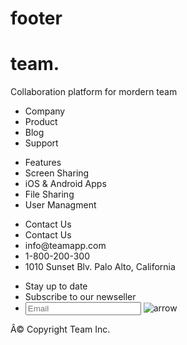 # footer
<html lang="en">
<head>
    <meta charset="UTF-8">
    <meta name="viewport" content="width=device-width, initial-scale=1.0">
    <link href="https://fonts.googleapis.com/css2?family=Lexend+Deca:wght@400;600;700&display=swap" rel="stylesheet">
<script src="https://cdn.tailwindcss.com"></script>
<script>
    tailwind.config = {
      theme: {
        fontFamily: {
          lexend: ["Lexend Deca", "sans-serif"],
        },
        extend: {
          spacing: {
            30: "30px",
            60: "60px",
            100: "100px",
            140: "140px",
          },
          backgroundImage: {
            hero: "url('images/hero.png')",
          },
          colors: {
            primary: "#30b0ae",
            secondary: "#5468E7",
            inputBorder: "#D1ECFD",
          },
        },
      },
    };
  </script>
    <title>Document</title>
</head>
<body>
    <footer
      class="bg-primary flex flex-col gap-[56px] md:gap-12 xl:px-140 px-6 sm:px-[40px] text-white pt-12 md:pt-[72px] xl:pt-24 pb-10"
    >
      <div class="w-fit grid sm:grid-cols-3 xl:grid-cols-5 gap-6">
        <div class="w-[170px] sm:col-span-3 xl:col-span-1">
          <h1 class="font-semibold text-white text-5xl">
            team<span class="text-secondary">.</span>
          </h1>
          <p>Collaboration platform for mordern team</p>
        </div>
        <ul
          class="space-y-4 font-normal leading-[23px] text-[14px] tracking-tighter"
        >
          <li class="text-secondary text-[24px] leading-30">Company</li>
          <li>Product</li>
          <li>Blog</li>
          <li>Support</li>
        </ul>
        <ul
          class="space-y-4 font-normal leading-[23px] text-[14px] tracking-tighter"
        >
          <li class="text-secondary text-[24px] leading-30">Features</li>
          <li>Screen Sharing</li>
          <li>iOS & Android Apps</li>
          <li>File Sharing</li>
          <li>User Managment</li>
        </ul>
        <ul
          class="space-y-4 font-normal leading-[23px] text-[14px] tracking-tighter"
        >
          <li class="text-secondary text-[24px] leading-30">Contact Us</li>
          <li>Contact Us</li>
          <li>info@teamapp.com</li>
          <li>1-800-200-300</li>
          <li>1010 Sunset Blv. Palo Alto, California</li>
        </ul>
        <ul
          class="space-y-4 font-normal leading-[23px] text-[14px] tracking-tighter"
        >
          <li class="text-secondary text-[24px] leading-30">Stay up to date</li>
          <li>Subscribe to our newseller</li>
          <li>
            <div
              class="w-[268px] flex justify-between bg-[#f5f5f5] py-[11px] px-4 rounded border-inputBorder"
            >
              <input
                type="email"
                placeholder="Email"
                class="border-none bg-inherit"
              />
              <img src="https://i.postimg.cc/ydGK4Yx3/arrow.png" alt="arrow" />
            </div>
          </li>
        </ul>
      </div>
      <p>Â© Copyright Team Inc.</p>
    </footer>
    
</body>
</html>
